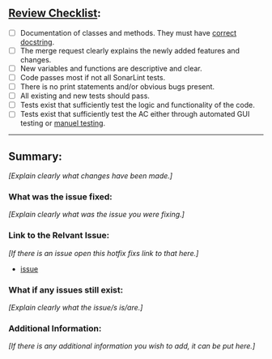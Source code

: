 ## [Review Checklist](https://eng-git.canterbury.ac.nz/seng302-2022/team-100/-/wikis/Review-Checklist):
- [ ] Documentation of classes and methods. They must have [correct docstring](https://www.oracle.com/technical-resources/articles/java/javadoc-tool.html).
- [ ] The merge request clearly explains the newly added features and changes.
- [ ] New variables and functions are descriptive and clear.
- [ ] Code passes most if not all SonarLint tests.
- [ ] There is no print statements and/or obvious bugs present.
- [ ] All existing and new tests should pass.
- [ ] Tests exist that sufficiently test the logic and functionality of the code.
- [ ] Tests exist that sufficiently test the AC either through automated GUI testing or [manuel testing](https://eng-git.canterbury.ac.nz/seng302-2022/team-100/-/wikis/Manual-Testing-Documentation-Page).
---
## Summary:
_[Explain clearly what changes have been made.]_

### What was the issue fixed:
_[Explain clearly what was the issue you were fixing.]_

### Link to the Relvant Issue:
_[If there is an issue open this hotfix fixs link to that here.]_
- [issue](exampleLink)

### What if any issues still exist:
_[Explain clearly what the issue/s is/are.]_

### Additional Information:
_[If there is any additional information you wish to add, it can be put here.]_
